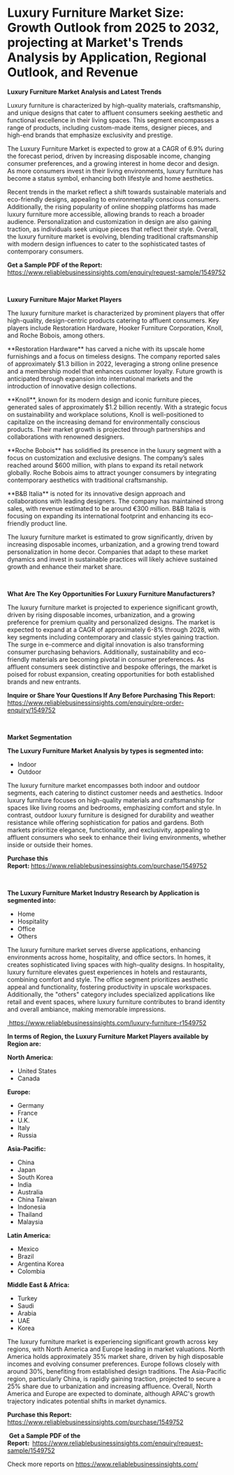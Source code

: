 <p><h1>Luxury Furniture Market Size: Growth Outlook from 2025 to 2032, projecting at Market's Trends Analysis by Application, Regional Outlook, and Revenue</h1></p><p><strong>Luxury Furniture Market Analysis and Latest Trends</strong></p>
<p><p>Luxury furniture is characterized by high-quality materials, craftsmanship, and unique designs that cater to affluent consumers seeking aesthetic and functional excellence in their living spaces. This segment encompasses a range of products, including custom-made items, designer pieces, and high-end brands that emphasize exclusivity and prestige.</p><p>The Luxury Furniture Market is expected to grow at a CAGR of 6.9% during the forecast period, driven by increasing disposable income, changing consumer preferences, and a growing interest in home decor and design. As more consumers invest in their living environments, luxury furniture has become a status symbol, enhancing both lifestyle and home aesthetics.</p><p>Recent trends in the market reflect a shift towards sustainable materials and eco-friendly designs, appealing to environmentally conscious consumers. Additionally, the rising popularity of online shopping platforms has made luxury furniture more accessible, allowing brands to reach a broader audience. Personalization and customization in design are also gaining traction, as individuals seek unique pieces that reflect their style. Overall, the luxury furniture market is evolving, blending traditional craftsmanship with modern design influences to cater to the sophisticated tastes of contemporary consumers.</p></p>
<p><strong>Get a Sample PDF of the Report:&nbsp;</strong> <a href="https://www.reliablebusinessinsights.com/enquiry/request-sample/1549752?utm_campaign=2220&utm_medium=2&utm_source=Github&utm_content=ia&utm_term=06022025&utm_id=luxury-furniture">https://www.reliablebusinessinsights.com/enquiry/request-sample/1549752</a></p>
<p>&nbsp;</p>
<p><strong>Luxury Furniture Major Market Players</strong></p>
<p><p>The luxury furniture market is characterized by prominent players that offer high-quality, design-centric products catering to affluent consumers. Key players include Restoration Hardware, Hooker Furniture Corporation, Knoll, and Roche Bobois, among others.</p><p>**Restoration Hardware** has carved a niche with its upscale home furnishings and a focus on timeless designs. The company reported sales of approximately $1.3 billion in 2022, leveraging a strong online presence and a membership model that enhances customer loyalty. Future growth is anticipated through expansion into international markets and the introduction of innovative design collections.</p><p>**Knoll**, known for its modern design and iconic furniture pieces, generated sales of approximately $1.2 billion recently. With a strategic focus on sustainability and workplace solutions, Knoll is well-positioned to capitalize on the increasing demand for environmentally conscious products. Their market growth is projected through partnerships and collaborations with renowned designers.</p><p>**Roche Bobois** has solidified its presence in the luxury segment with a focus on customization and exclusive designs. The company’s sales reached around $600 million, with plans to expand its retail network globally. Roche Bobois aims to attract younger consumers by integrating contemporary aesthetics with traditional craftsmanship.</p><p>**B&B Italia** is noted for its innovative design approach and collaborations with leading designers. The company has maintained strong sales, with revenue estimated to be around €300 million. B&B Italia is focusing on expanding its international footprint and enhancing its eco-friendly product line.</p><p>The luxury furniture market is estimated to grow significantly, driven by increasing disposable incomes, urbanization, and a growing trend toward personalization in home decor. Companies that adapt to these market dynamics and invest in sustainable practices will likely achieve sustained growth and enhance their market share.</p></p>
<p>&nbsp;</p>
<p><strong>What Are The Key Opportunities For Luxury Furniture Manufacturers?</strong></p>
<p><p>The luxury furniture market is projected to experience significant growth, driven by rising disposable incomes, urbanization, and a growing preference for premium quality and personalized designs. The market is expected to expand at a CAGR of approximately 6-8% through 2028, with key segments including contemporary and classic styles gaining traction. The surge in e-commerce and digital innovation is also transforming consumer purchasing behaviors. Additionally, sustainability and eco-friendly materials are becoming pivotal in consumer preferences. As affluent consumers seek distinctive and bespoke offerings, the market is poised for robust expansion, creating opportunities for both established brands and new entrants.</p></p>
<p><strong>Inquire or Share Your Questions If Any Before Purchasing This Report:</strong> <a href="https://www.reliablebusinessinsights.com/enquiry/pre-order-enquiry/1549752?utm_campaign=2220&utm_medium=2&utm_source=Github&utm_content=ia&utm_term=06022025&utm_id=luxury-furniture">https://www.reliablebusinessinsights.com/enquiry/pre-order-enquiry/1549752</a></p>
<p>&nbsp;</p>
<p><strong>Market Segmentation</strong></p>
<p><strong>The Luxury Furniture Market Analysis by types is segmented into:</strong></p>
<p><ul><li>Indoor</li><li>Outdoor</li></ul></p>
<p><p>The luxury furniture market encompasses both indoor and outdoor segments, each catering to distinct customer needs and aesthetics. Indoor luxury furniture focuses on high-quality materials and craftsmanship for spaces like living rooms and bedrooms, emphasizing comfort and style. In contrast, outdoor luxury furniture is designed for durability and weather resistance while offering sophistication for patios and gardens. Both markets prioritize elegance, functionality, and exclusivity, appealing to affluent consumers who seek to enhance their living environments, whether inside or outside their homes.</p></p>
<p><strong>Purchase this Report:&nbsp;</strong><a href="https://www.reliablebusinessinsights.com/purchase/1549752?utm_campaign=2220&utm_medium=2&utm_source=Github&utm_content=ia&utm_term=06022025&utm_id=luxury-furniture">https://www.reliablebusinessinsights.com/purchase/1549752</a></p>
<p>&nbsp;</p>
<p><strong>The Luxury Furniture Market Industry Research by Application is segmented into:</strong></p>
<p><ul><li>Home</li><li>Hospitality</li><li>Office</li><li>Others</li></ul></p>
<p><p>The luxury furniture market serves diverse applications, enhancing environments across home, hospitality, and office sectors. In homes, it creates sophisticated living spaces with high-quality designs. In hospitality, luxury furniture elevates guest experiences in hotels and restaurants, combining comfort and style. The office segment prioritizes aesthetic appeal and functionality, fostering productivity in upscale workspaces. Additionally, the "others" category includes specialized applications like retail and event spaces, where luxury furniture contributes to brand identity and overall ambiance, making memorable impressions.</p></p>
<p><a href="https://www.reliablebusinessinsights.com/luxury-furniture-r1549752?utm_campaign=2220&utm_medium=2&utm_source=Github&utm_content=ia&utm_term=06022025&utm_id=luxury-furniture">&nbsp;https://www.reliablebusinessinsights.com/luxury-furniture-r1549752</a></p>
<p><strong>In terms of Region, the Luxury Furniture Market Players available by Region are:</strong></p>
<p>
    <p> <strong> North America: </strong>
        <ul>
            <li>United States</li>
            <li>Canada</li>
        </ul>
        </p> 
    <p> <strong> Europe: </strong>
        <ul>
            <li>Germany</li>
            <li>France</li>
            <li>U.K.</li>
            <li>Italy</li>
            <li>Russia</li>
        </ul>
        </p> 
    <p> <strong> Asia-Pacific: </strong>
        <ul>
            <li>China</li>
            <li>Japan</li>
            <li>South Korea</li>
            <li>India</li>
            <li>Australia</li>
            <li>China Taiwan</li>
            <li>Indonesia</li>
            <li>Thailand</li>
            <li>Malaysia</li>
        </ul>
        </p> 
    <p> <strong> Latin America: </strong>
        <ul>
            <li>Mexico</li>
            <li>Brazil</li>
            <li>Argentina Korea</li>
            <li>Colombia</li>
        </ul>
        </p> 
    <p> <strong> Middle East & Africa: </strong>
        <ul>
            <li>Turkey</li>
            <li>Saudi</li>
            <li>Arabia</li>
            <li>UAE</li>
            <li>Korea</li>
        </ul>
    </p>
    </p>
<p><p>The luxury furniture market is experiencing significant growth across key regions, with North America and Europe leading in market valuations. North America holds approximately 35% market share, driven by high disposable incomes and evolving consumer preferences. Europe follows closely with around 30%, benefiting from established design traditions. The Asia-Pacific region, particularly China, is rapidly gaining traction, projected to secure a 25% share due to urbanization and increasing affluence. Overall, North America and Europe are expected to dominate, although APAC's growth trajectory indicates potential shifts in market dynamics.</p></p>
<p><strong>Purchase this Report: </strong><a href="https://www.reliablebusinessinsights.com/purchase/1549752?utm_campaign=2220&utm_medium=2&utm_source=Github&utm_content=ia&utm_term=06022025&utm_id=luxury-furniture">https://www.reliablebusinessinsights.com/purchase/1549752</a></p>
<p>&nbsp;<strong>Get a Sample PDF of the Report:&nbsp;&nbsp;</strong><a href="https://www.reliablebusinessinsights.com/enquiry/request-sample/1549752?utm_campaign=2220&utm_medium=2&utm_source=Github&utm_content=ia&utm_term=06022025&utm_id=luxury-furniture">https://www.reliablebusinessinsights.com/enquiry/request-sample/1549752</a></p>
<p><strong></strong></p>
<p>Check more reports on <a href="https://www.reliablebusinessinsights.com/?utm_campaign=2220&utm_medium=2&utm_source=Github&utm_content=ia&utm_term=06022025&utm_id=luxury-furniture">https://www.reliablebusinessinsights.com/</a></p>